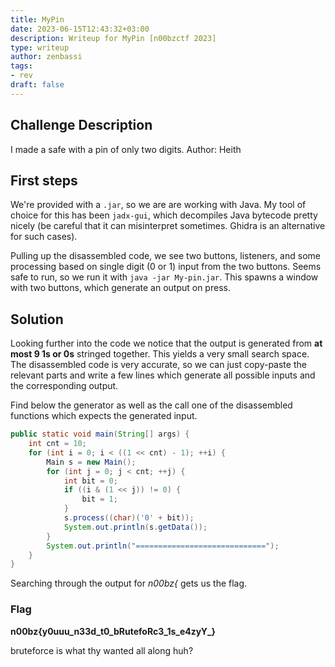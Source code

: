 ```yaml
---
title: MyPin
date: 2023-06-15T12:43:32+03:00
description: Writeup for MyPin [n00bzctf 2023]
type: writeup
author: zenbassi
tags:
- rev
draft: false
---
```


## Challenge Description

I made a safe with a pin of only two digits.
Author: Heith

## First steps

We're provided with a `.jar`, so we are are working with Java. My tool of 
choice for this has been `jadx-gui`, which decompiles Java bytecode pretty
nicely (be careful that it can misinterpret sometimes. Ghidra is an alternative for such cases).

Pulling up the disassembled code, we see two buttons, listeners, and some
processing based on single digit (0 or 1) input from the two buttons. Seems safe to
run, so we run it with `java -jar My-pin.jar`. This spawns a window with two buttons, which generate an output on press.

## Solution

Looking further into the code we notice that the output is generated from **at most 9
1s or 0s** stringed together. This yields a very small search space. The disassembled 
code is very accurate, so we can just copy-paste the relevant parts and write a few lines which generate all possible inputs and the corresponding output.

Find below the generator as well as the call one of the disassembled functions which
expects the generated input.

```java
public static void main(String[] args) {
    int cnt = 10;
    for (int i = 0; i < ((1 << cnt) - 1); ++i) {
        Main s = new Main();
        for (int j = 0; j < cnt; ++j) {
            int bit = 0;
            if ((i & (1 << j)) != 0) {
                bit = 1;
            }
            s.process((char)('0' + bit));
            System.out.println(s.getData());
        }
        System.out.println("=============================");
    }
}
```
Searching through the output for _n00bz{_ gets us the flag.

### Flag

**n00bz{y0uuu_n33d_t0_bRutefoRc3_1s_e4zyY_}**

bruteforce is what thy wanted all along huh?
